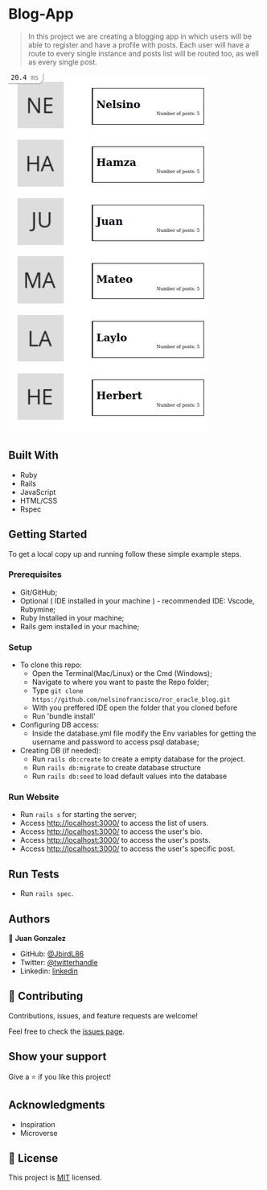 # Blog-App

> In this project we are creating a blogging app in which 
> users will be able to register and have a profile with
> posts. Each user will have a route to every single instance
> and posts list will be routed too, as well as every single post.

![screenshot](./users.png)

## Built With

- Ruby
- Rails
- JavaScript
- HTML/CSS
- Rspec

## Getting Started

To get a local copy up and running follow these simple example steps.

### Prerequisites

- Git/GitHub;
- Optional ( IDE installed in your machine ) - recommended IDE: Vscode, Rubymine;
- Ruby Installed in your machine;
- Rails gem installed in your machine;

### Setup

- To clone this repo:
  - Open the Terminal(Mac/Linux) or the Cmd (Windows);
  - Navigate to where you want to paste the Repo folder;
  - Type `git clone https://github.com/nelsinofrancisco/ror_oracle_blog.git`
  - With you preffered IDE open the folder that you cloned before
  - Run 'bundle install'
- Configuring DB access:
  - Inside the database.yml file modify the Env variables for getting the username and password to access psql database;
- Creating DB (if needed):
  - Run `rails db:create` to create a empty database for the project.
  - Run `rails db:migrate` to create database structure
  - Run `rails db:seed` to load default values into the database
  
### Run Website  

- Run `rails s` for starting the server;
- Access [http://localhost:3000/](http://localhost:3000/) to access the list of users.
- Access [http://localhost:3000/](http://localhost:3000/users/1) to access the user's bio.
- Access [http://localhost:3000/](http://localhost:3000/users/1/posts) to access the user's posts.
- Access [http://localhost:3000/](http://localhost:3000/users/1) to access the user's specific post.

## Run Tests

- Run `rails spec`.

## Authors

👤 **Juan Gonzalez**

- GitHub: [@JbirdL86](https://github.com/JbirdL86)
- Twitter: [@twitterhandle](https://twitter.com/JuanLui06498455)
- Linkedin: [linkedin](https://www.linkedin.com/in/juan-luis-0551921aa/)


## 🤝 Contributing

Contributions, issues, and feature requests are welcome!

Feel free to check the [issues page](../../issues/).

## Show your support

Give a ⭐️ if you like this project!

## Acknowledgments

- Inspiration
- Microverse

## 📝 License

This project is [MIT](./MIT.md) licensed.
